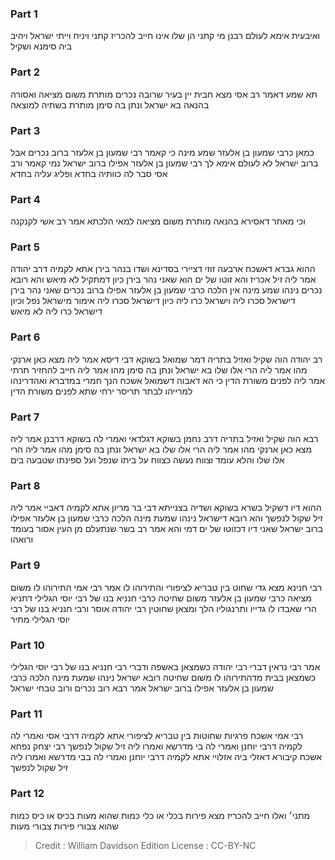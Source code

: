 
### Part 1
ואיבעית אימא לעולם רבנן מי קתני הן שלו אינו חייב להכריז קתני ויניח וייתי ישראל ויהיב ביה סימנא ושקיל

### Part 2
תא שמע דאמר רב אסי מצא חבית יין בעיר שרובה נכרים מותרת משום מציאה ואסורה בהנאה בא ישראל ונתן בה סימן מותרת בשתיה למוצאה

### Part 3
כמאן כרבי שמעון בן אלעזר שמע מינה כי קאמר רבי שמעון בן אלעזר ברוב נכרים אבל ברוב ישראל לא לעולם אימא לך רבי שמעון בן אלעזר אפילו ברוב ישראל נמי קאמר ורב אסי סבר לה כוותיה בחדא ופליג עליה בחדא

### Part 4
וכי מאחר דאסירא בהנאה מותרת משום מציאה למאי הלכתא אמר רב אשי לקנקנה

### Part 5
ההוא גברא דאשכח ארבעה זוזי דציירי בסדינא ושדו בנהר בירן אתא לקמיה דרב יהודה אמר ליה זיל אכריז והא זוטו של ים הוא שאני נהר בירן כיון דמתקיל לא מיאש והא רובא נכרים נינהו שמע מינה אין הלכה כרבי שמעון בן אלעזר אפילו ברוב נכרים שאני נהר בירן דישראל סכרו ליה וישראל כרו ליה כיון דישראל סכרו ליה אימור מישראל נפל וכיון דישראל כרו ליה לא מיאש

### Part 6
רב יהודה הוה שקיל ואזיל בתריה דמר שמואל בשוקא דבי דיסא אמר ליה מצא כאן ארנקי מהו אמר ליה הרי אלו שלו בא ישראל ונתן בה סימן מהו אמר ליה חייב להחזיר תרתי אמר ליה לפנים משורת הדין כי הא דאבוה דשמואל אשכח הנך חמרי במדברא ואהדרינהו למרייהו לבתר תריסר ירחי שתא לפנים משורת הדין

### Part 7
רבא הוה שקיל ואזיל בתריה דרב נחמן בשוקא דגלדאי ואמרי לה בשוקא דרבנן אמר ליה מצא כאן ארנקי מהו אמר ליה הרי אלו שלו בא ישראל ונתן בה סימן מהו אמר ליה הרי אלו שלו והלא עומד וצווח נעשה כצווח על ביתו שנפל ועל ספינתו שטבעה בים

### Part 8
ההוא דיו דשקיל בשרא בשוקא ושדיה בצנייתא דבי בר מריון אתא לקמיה דאביי אמר ליה זיל שקול לנפשך והא רובא דישראל נינהו שמעת מינה הלכה כרבי שמעון בן אלעזר אפילו ברוב ישראל שאני דיו דכזוטו של ים דמי והא אמר רב בשר שנתעלם מן העין אסור בעומד ורואהו

### Part 9
רבי חנינא מצא גדי שחוט בין טבריא לציפורי והתירוהו לו אמר רבי אמי התירוהו לו משום מציאה כרבי שמעון בן אלעזר משום שחיטה כרבי חנניא בנו של רבי יוסי הגלילי דתניא הרי שאבדו לו גדייו ותרנגוליו הלך ומצאן שחוטין רבי יהודה אוסר ורבי חנניא בנו של רבי יוסי הגלילי מתיר

### Part 10
אמר רבי נראין דברי רבי יהודה כשמצאן באשפה ודברי רבי חנניא בנו של רבי יוסי הגלילי כשמצאן בבית מדהתירוהו לו משום שחיטה רובא ישראל נינהו שמעת מינה הלכה כרבי שמעון בן אלעזר אפילו ברוב ישראל אמר רבא רוב נכרים ורוב טבחי ישראל

### Part 11
רבי אמי אשכח פרגיות שחוטות בין טבריא לציפורי אתא לקמיה דרבי אסי ואמרי לה לקמיה דרבי יוחנן ואמרי לה בי מדרשא ואמרו ליה זיל שקול לנפשך רבי יצחק נפחא אשכח קיבורא דאזלי ביה אזלויי אתא לקמיה דרבי יוחנן ואמרי לה בבי מדרשא ואמרו ליה זיל שקול לנפשך

### Part 12
מתני׳ ואלו חייב להכריז מצא פירות בכלי או כלי כמות שהוא מעות בכיס או כיס כמות שהוא צבורי פירות צבורי מעות

>Credit : William Davidson Edition
>License : CC-BY-NC
